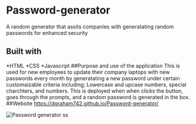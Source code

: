 # Password-generator
A random generator that assits companies with generatating random passwords for enhanced security
## Built with
*HTML
*CSS
*Javascript
##Purpose and use of the application
This is used for new employees to update their company laptops with new passwords every month by generatating a new password under certain customaizable criteria including; Lowercase and upcase numbers, special charchters, and numbers. This is deployed when when clicks the button, goes through the prompts, and a random password is generated in the box.
##Website
https://dgraham742.github.io/Password-generator/

![Password generator ss](https://user-images.githubusercontent.com/106363652/192914247-db78da6a-4fea-4d09-8b3a-a72bc8675447.png)
